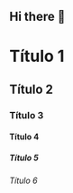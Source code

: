 ## Hi there 👋

<!-- Cabecalho -->

# Título 1
## Título 2
### Título 3
#### Título 4
##### Título 5
###### Título 6



<!--
**ClaudiusBarbosa/ClaudiusBarbosa** is a ✨ _special_ ✨ repository because its `README.md` (this file) appears on your GitHub profile.

Here are some ideas to get you started:

- 🔭 I’m currently working on ...
- 🌱 I’m currently learning ...
- 👯 I’m looking to collaborate on ...
- 🤔 I’m looking for help with ...
- 💬 Ask me about ...
- 📫 How to reach me: ...
- 😄 Pronouns: ...
- ⚡ Fun fact: ...
-->
